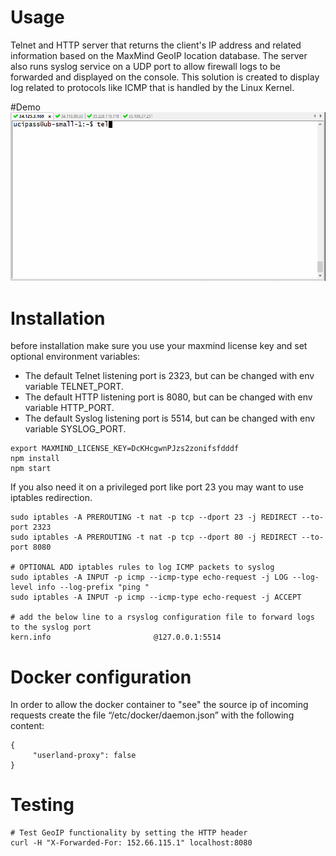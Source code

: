 # Usage
Telnet and HTTP server that returns the client's IP address and related information based on the MaxMind GeoIP location database.
The server also runs syslog service on a UDP port to allow firewall logs to be forwarded and displayed on the console. This solution is created to display log related to protocols like ICMP that is handled by the Linux Kernel.

#Demo
![grab-landing-page](https://github.com/ucipass/ip/blob/main/telnet-geoip-from-gcp.gif)

# Installation
before installation make sure you use your maxmind license key and set optional environment variables:
- The default Telnet listening port is 2323, but can be changed with env variable TELNET_PORT.
- The default HTTP listening port is 8080, but can be changed with env variable HTTP_PORT.
- The default Syslog listening port is 5514, but can be changed with env variable SYSLOG_PORT.
```
export MAXMIND_LICENSE_KEY=DcKHcgwnPJzs2zonifsfdddf
npm install
npm start
```
If you also need it on a privileged port like port 23 you may want to use iptables redirection.
```
sudo iptables -A PREROUTING -t nat -p tcp --dport 23 -j REDIRECT --to-port 2323
sudo iptables -A PREROUTING -t nat -p tcp --dport 80 -j REDIRECT --to-port 8080

# OPTIONAL ADD iptables rules to log ICMP packets to syslog
sudo iptables -A INPUT -p icmp --icmp-type echo-request -j LOG --log-level info --log-prefix "ping "
sudo iptables -A INPUT -p icmp --icmp-type echo-request -j ACCEPT

# add the below line to a rsyslog configuration file to forward logs to the syslog port
kern.info                       @127.0.0.1:5514
```
# Docker configuration
In order to allow the docker container to "see" the source ip of incoming requests create the file “/etc/docker/daemon.json” with the following content:
```
{
     "userland-proxy": false
}
```


# Testing
```
# Test GeoIP functionality by setting the HTTP header
curl -H "X-Forwarded-For: 152.66.115.1" localhost:8080
```